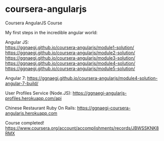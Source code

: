 # coursera-angularjs
Coursera AngularJS Course

My first steps in the incredible angular world:

Angular JS:<br/>
https://ggnaegi.github.io/coursera-angularjs/module1-solution/<br/>
https://ggnaegi.github.io/coursera-angularjs/module2-solution/<br/>
https://ggnaegi.github.io/coursera-angularjs/module3-solution/<br/>
https://ggnaegi.github.io/coursera-angularjs/module4-solution/<br/>
https://ggnaegi.github.io/coursera-angularjs/module5-solution/<br/> 

Angular 7:
https://ggnaegi.github.io/coursera-angularjs/module4-solution-angular-7-build/<br/>

User Profiles Service (Node.JS):
https://ggnaegi-angularjs-profiles.herokuapp.com/api<br/>

Chinese Restaurant Ruby On Rails:
https://ggnaegi-coursera-angularjs.herokuapp.com<br/>

Course completed!
https://www.coursera.org/account/accomplishments/records/JBWSSKNK8RMX

